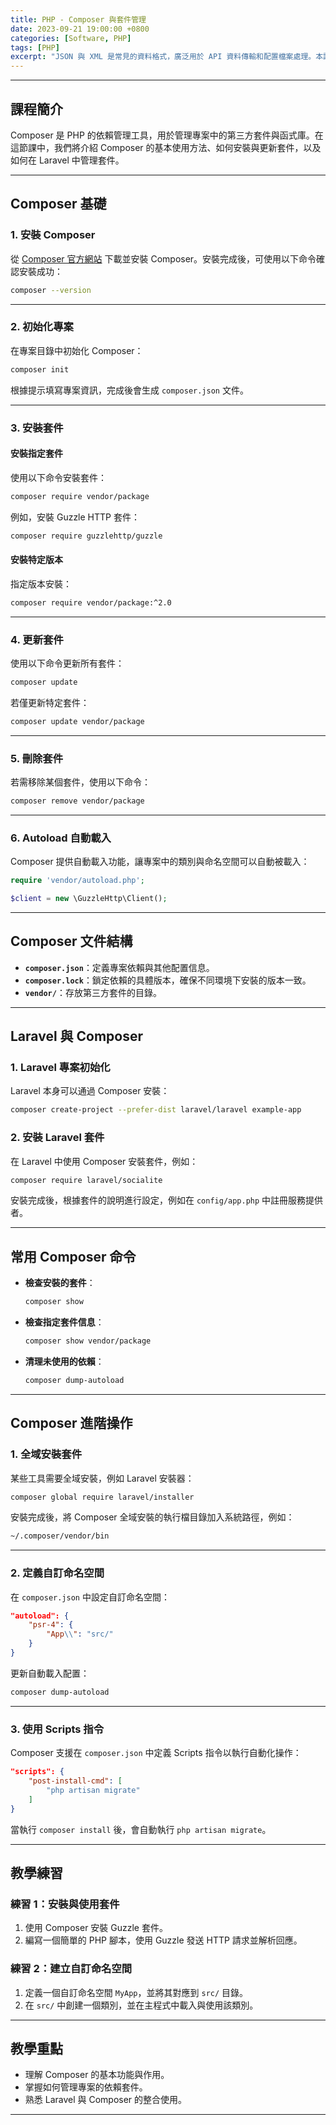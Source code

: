 ```yaml
---
title: PHP - Composer 與套件管理
date: 2023-09-21 19:00:00 +0800
categories: [Software, PHP]
tags: [PHP] 
excerpt: "JSON 與 XML 是常見的資料格式，廣泛用於 API 資料傳輸和配置檔案處理。本課程將講解如何使用 PHP 讀取、解析、生成 JSON 和 XML 資料，並比較兩種格式的使用場景。"
---
```


---

## 課程簡介  
Composer 是 PHP 的依賴管理工具，用於管理專案中的第三方套件與函式庫。在這節課中，我們將介紹 Composer 的基本使用方法、如何安裝與更新套件，以及如何在 Laravel 中管理套件。

---

## Composer 基礎  

### 1. 安裝 Composer  
從 [Composer 官方網站](https://getcomposer.org/) 下載並安裝 Composer。安裝完成後，可使用以下命令確認安裝成功：  
```bash
composer --version
```

---

### 2. 初始化專案  
在專案目錄中初始化 Composer：  
```bash
composer init
```

根據提示填寫專案資訊，完成後會生成 `composer.json` 文件。

---

### 3. 安裝套件  

#### 安裝指定套件  
使用以下命令安裝套件：  
```bash
composer require vendor/package
```

例如，安裝 Guzzle HTTP 套件：  
```bash
composer require guzzlehttp/guzzle
```

#### 安裝特定版本  
指定版本安裝：  
```bash
composer require vendor/package:^2.0
```

---

### 4. 更新套件  
使用以下命令更新所有套件：  
```bash
composer update
```

若僅更新特定套件：  
```bash
composer update vendor/package
```

---

### 5. 刪除套件  
若需移除某個套件，使用以下命令：  
```bash
composer remove vendor/package
```

---

### 6. Autoload 自動載入  
Composer 提供自動載入功能，讓專案中的類別與命名空間可以自動被載入：  
```php
require 'vendor/autoload.php';

$client = new \GuzzleHttp\Client();
```

---

## Composer 文件結構  

- **`composer.json`**：定義專案依賴與其他配置信息。  
- **`composer.lock`**：鎖定依賴的具體版本，確保不同環境下安裝的版本一致。  
- **`vendor/`**：存放第三方套件的目錄。  

---

## Laravel 與 Composer  

### 1. Laravel 專案初始化  
Laravel 本身可以通過 Composer 安裝：  
```bash
composer create-project --prefer-dist laravel/laravel example-app
```

### 2. 安裝 Laravel 套件  
在 Laravel 中使用 Composer 安裝套件，例如：  
```bash
composer require laravel/socialite
```

安裝完成後，根據套件的說明進行設定，例如在 `config/app.php` 中註冊服務提供者。

---

## 常用 Composer 命令  

- **檢查安裝的套件**：  
  ```bash
  composer show
  ```

- **檢查指定套件信息**：  
  ```bash
  composer show vendor/package
  ```

- **清理未使用的依賴**：  
  ```bash
  composer dump-autoload
  ```

---

## Composer 進階操作  

### 1. 全域安裝套件  
某些工具需要全域安裝，例如 Laravel 安裝器：  
```bash
composer global require laravel/installer
```

安裝完成後，將 Composer 全域安裝的執行檔目錄加入系統路徑，例如：  
```bash
~/.composer/vendor/bin
```

---

### 2. 定義自訂命名空間  
在 `composer.json` 中設定自訂命名空間：  
```json
"autoload": {
    "psr-4": {
        "App\\": "src/"
    }
}
```

更新自動載入配置：  
```bash
composer dump-autoload
```

---

### 3. 使用 Scripts 指令  
Composer 支援在 `composer.json` 中定義 Scripts 指令以執行自動化操作：  
```json
"scripts": {
    "post-install-cmd": [
        "php artisan migrate"
    ]
}
```

當執行 `composer install` 後，會自動執行 `php artisan migrate`。

---

## 教學練習  

### 練習 1：安裝與使用套件  
1. 使用 Composer 安裝 Guzzle 套件。  
2. 編寫一個簡單的 PHP 腳本，使用 Guzzle 發送 HTTP 請求並解析回應。

### 練習 2：建立自訂命名空間  
1. 定義一個自訂命名空間 `MyApp`，並將其對應到 `src/` 目錄。  
2. 在 `src/` 中創建一個類別，並在主程式中載入與使用該類別。

---

## 教學重點  
- 理解 Composer 的基本功能與作用。  
- 掌握如何管理專案的依賴套件。  
- 熟悉 Laravel 與 Composer 的整合使用。  

---
